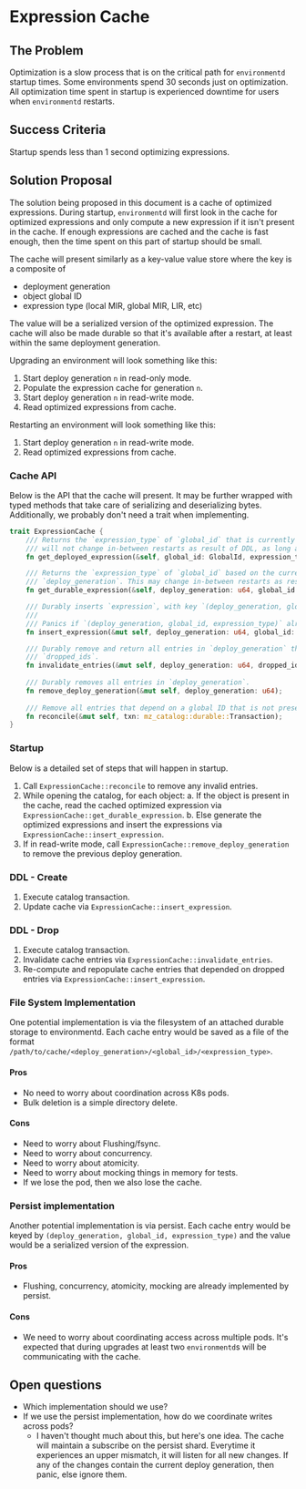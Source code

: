 # Expression Cache

## The Problem

Optimization is a slow process that is on the critical path for `environmentd` startup times. Some
environments spend 30 seconds just on optimization. All optimization time spent in startup is
experienced  downtime for users when `environmentd` restarts.

## Success Criteria

Startup spends less than 1 second optimizing expressions.

## Solution Proposal

The solution being proposed in this document is a cache of optimized expressions. During startup,
`environmentd` will first look in the cache for optimized expressions and only compute a new
expression if it isn't present in the cache. If enough expressions are cached and the cache is fast
enough, then the time spent on this part of startup should be small.

The cache will present similarly as a key-value value store where the key is a composite of

  - deployment generation
  - object global ID
  - expression type (local MIR, global MIR, LIR, etc)

The value will be a serialized version of the optimized expression. The cache will also be made
durable so that it's available after a restart, at least within the same deployment generation.

Upgrading an environment will look something like this:

1. Start deploy generation `n` in read-only mode.
2. Populate the expression cache for generation `n`.
3. Start deploy generation `n` in read-write mode.
4. Read optimized expressions from cache.

Restarting an environment will look something like this:

1. Start deploy generation `n` in read-write mode.
2. Read optimized expressions from cache.

### Cache API

Below is the API that the cache will present. It may be further wrapped with typed methods that
take care of serializing and deserializing bytes. Additionally, we probably don't need a trait when
implementing.

```Rust
trait ExpressionCache {
    /// Returns the `expression_type` of `global_id` that is currently deployed in a cluster. This
    /// will not change in-between restarts as result of DDL, as long as `global_id` exists.
    fn get_deployed_expression(&self, global_id: GlobalId, expression_type: ExpressionType) -> Option<Bytes>;

    /// Returns the `expression_type` of `global_id` based on the current catalog contents of
    /// `deploy_generation`. This may change in-between restarts as result of DDL.
    fn get_durable_expression(&self, deploy_generation: u64, global_id: GlobalId, expression_type: ExpressionType) -> Option<Bytes>;

    /// Durably inserts `expression`, with key `(deploy_generation, global_id, expression_type)`.
    ///
    /// Panics if `(deploy_generation, global_id, expression_type)` already exists.
    fn insert_expression(&mut self, deploy_generation: u64, global_id: GlobalId, expression_type: ExpressionType, expression: Bytes);

    /// Durably remove and return all entries in `deploy_generation` that depend on an ID in
    /// `dropped_ids`.
    fn invalidate_entries(&mut self, deploy_generation: u64, dropped_ids: BTreeSet<GlobalId>) -> Vec<(GlobalId, ExpressionType)>;
    
    /// Durably removes all entries in `deploy_generation`.
    fn remove_deploy_generation(&mut self, deploy_generation: u64);
    
    /// Remove all entries that depend on a global ID that is not present in `txn`.
    fn reconcile(&mut self, txn: mz_catalog::durable::Transaction);
}
```

### Startup

Below is a detailed set of steps that will happen in startup.

1. Call `ExpressionCache::reconcile` to remove any invalid entries.
2. While opening the catalog, for each object:
    a. If the object is present in the cache, read the cached optimized expression via
       `ExpressionCache::get_durable_expression`.
    b. Else generate the optimized expressions and insert the expressions via
       `ExpressionCache::insert_expression`.
3. If in read-write mode, call `ExpressionCache::remove_deploy_generation` to remove the previous 
   deploy generation.

### DDL - Create

1. Execute catalog transaction.
2. Update cache via `ExpressionCache::insert_expression`. 

### DDL - Drop
1. Execute catalog transaction.
2. Invalidate cache entries via `ExpressionCache::invalidate_entries`.
3. Re-compute and repopulate cache entries that depended on dropped entries via 
   `ExpressionCache::insert_expression`.

### File System Implementation

One potential implementation is via the filesystem of an attached durable storage to environmentd.
Each cache entry would be saved as a file of the format
`/path/to/cache/<deploy_generation>/<global_id>/<expression_type>`.

#### Pros
- No need to worry about coordination across K8s pods.
- Bulk deletion is a simple directory delete.

#### Cons
- Need to worry about Flushing/fsync.
- Need to worry about concurrency.
- Need to worry about atomicity.
- Need to worry about mocking things in memory for tests.
- If we lose the pod, then we also lose the cache.

### Persist implementation

Another potential implementation is via persist. Each cache entry would be keyed by
`(deploy_generation, global_id, expression_type)` and the value would be a serialized version of the
expression.

#### Pros
- Flushing, concurrency, atomicity, mocking are already implemented by persist.

#### Cons
- We need to worry about coordinating access across multiple pods. It's expected that during
  upgrades at least two `environmentd`s will be communicating with the cache.

## Open questions

- Which implementation should we use?
- If we use the persist implementation, how do we coordinate writes across pods?
  - I haven't thought much about this, but here's one idea. The cache will maintain a subscribe on
    the persist shard. Everytime it experiences an upper mismatch, it will listen for all new
    changes. If any of the changes contain the current deploy generation, then panic, else ignore
    them.
